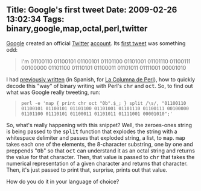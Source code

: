 Title: Google's first tweet
Date: 2009-02-26 13:02:34
Tags: binary,google,map,octal,perl,twitter
---
<a href="http://google.com">Google</a> created an official <a href="http://twitter.com">Twitter</a> <a href="http://twitter.com/google">account</a>. Its <a href="http://twitter.com/google/status/1251523388">first tweet</a> was something odd:
<blockquote><span class="status-body"><span class="entry-content">I'm 01100110 01100101 01100101 01101100 01101001 01101110 01100111 00100000 01101100 01110101 01100011 01101011 01111001 00001010</span></span></blockquote>
I had <a href="http://log.damog.net/2007/10/tip-perl-del-dia-chr-y-oct-en-un-loop-map/">previously written</a> (in Spanish, for <a href="http://log.damog.net/index.php?s=columna+de+perl">La Columna de Perl</a>), how to quickly decode this "way" of binary writing with Perl's <tt>chr</tt> and <tt>oct</tt>. So, to find out what was Google really tweeting, run:
<blockquote>
<code>perl -e 'map { print chr oct "0b".$_; } split /\s/, "01100110 01100101 01100101 01101100 01101001 01101110 01100111 00100000 01101100 01110101 01100011 01101011 01111001 00001010";'</code>
</blockquote>
So, what's really happening with this snippet? Well, the zeroes-ones string is being passed to the <tt>split</tt> function that explodes the string with a whitespace delimiter and passes that exploded string, a list, to <tt>map</tt>. <tt>map</tt> takes each one of the elements, the 8-character substring, one by one and preppends "<tt>0b</tt>" so that <tt>oct</tt> can understand it as an octal string and returns the value for that character. Then, that value is passed to <tt>chr</tt> that takes the numerical representation of a given character and returns that character. Then, it's just passed to print that, surprise, prints out that value.

How do you do it in your language of choice?